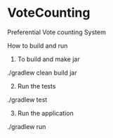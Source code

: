 # VoteCounting
Preferential Vote counting System

How to build and run

1. To build and make jar 

./gradlew clean build jar

2. Run the tests

./gradlew test

3. Run the application

./gradlew run
